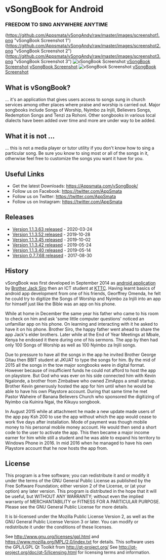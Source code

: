 # vSongBook for Android
### FREEDOM TO SING ANYWHERE ANYTIME

(https://github.com/Appsmata/vSongAndy/raw/master/images/screenshot1.png "vSongBook Screenshot 1")(https://github.com/Appsmata/vSongAndy/raw/master/images/screenshot2.png "vSongBook Screenshot 2")(https://github.com/Appsmata/vSongAndy/raw/master/images/screenshot3.png "vSongBook Screenshot 3")
![vSongBook Screenshot](https://github.com/Appsmata/vSongAndy/raw/master/images/screenshot4.png "vSongBook Screenshot 4") [vSongBook Screenshot](https://github.com/Appsmata/vSongAndy/raw/master/images/screenshot5.png "vSongBook Screenshot 5") [vSongBook Screenshot](https://github.com/Appsmata/vSongAndy/raw/master/images/screenshot6.png "vSongBook Screenshot 6")
![vSongBook Screenshot](https://github.com/Appsmata/vSongAndy/raw/master/images/screenshot7.png "vSongBook Screenshot 7") [vSongBook Screenshot](https://github.com/Appsmata/vSongAndy/raw/master/images/screenshot8.png "vSongBook Screenshot 8")

## What is vSongBook?
 ... it's an application that gives users access to songs sung in church services among other places where praise and worship is carried out. Major songbooks include Songs of Worship, Nyimbo za Injili, Believers Songs, Redemption Songs and Tenzi za Rohoni. Other songbooks in various local dialects have been added over time and more are under way to be added.

## What it is not ...
... this is not a media player or tutor utility if you don't know how to sing a particular song. Be sure you know to sing most or all of the songs in it, otherwise feel free to customize the songs you want it have for you.


## Useful Links

* Get the latest Downloads: https://Appsmata.com/vSongBook/
* Follow us on Facebook: https://twitter.com/AppSmata
* Follow us on Twitter: https://twitter.com/AppSmata
* Follow us on Instagram: https://twitter.com/AppSmata

## Releases

* [Version 1.1.3.63 released](https://github.com/Appsmata/vSongAndy/releases/tag/v1.1.3.63) - 2020-03-24
* [Version 1.1.3.52 released](https://github.com/Appsmata/vSongAndy/releases/tag/v1.1.3.52) - 2019-10-28
* [Version 1.1.3.45 released](https://github.com/Appsmata/vSongAndy/releases/tag/v1.1.3.45) - 2019-10-02
* [Version 1.1.3.42 released](https://github.com/Appsmata/vSongAndy/releases/tag/v1.1.3.42) - 2019-05-24
* [Version 1.1.3.40 released](https://github.com/Appsmata/vSongAndy/releases/tag/v1.1.3.40) - 2019-05-14
* [Version 0.7.7.68 released](https://github.com/Appsmata/vSongAndy/releases/tag/v0.7.7.683) - 2017-08-30

## History

vSongBook was first developed in September 2014 as [android application](https://appsmata.com/vsongbook) by [Brother Jack Siro](https://github.com/jacksiroke) then an ICT student at [KTTC](https://kttc.ac.ke). Having learnt basics of android app development from one of his friends, Georffrey Omenda, he felt he could try to digitize the Songs of Worship and Nyimbo za Injili into an app for himself just like the Bible was an app on his phone.

While at home in December the same year his father who came to his room to check on him and ask 'some little computer questions' noticed an unfamiliar app on his phone. On learning and interacting with it he asked to have it on his phone. Brother Siro, the happy father went ahead to share the app Jack's elder brothers. Later while at the End of Year Meetings at Mbale, Kenya he endosed it there during one of his sermons. The app by then had only 100 Songs of Worship as well as 100 Nyimbo za Injili songs.

Due to pressure to have all the songs in the app he invited Brother George Gitau then BBIT student at JKUAT to type the songs for him. By the mid of 2015 all the songs in the tow major songbooks were in digital format. However because of insufficient funds he could not afford to host the app on playstore. But God who was ever on his side connected him with Kevin Ngalonde, a brother from Zimbabwe who owned ZimApps a small startup. Brother Kevin generously hosted the app for him until when he would be able to have his own Playstore account. During that same time he met Pastor Waheire of Banana Believers Church who sponsored the digitizing of Nyimbo cia Kuinira Ngai, the Kikuyu songbook.

In August 2015 while at attachment he made a new update made users of the app pay Ksh 200 to use the app without which the app would cease to work five days after installation. Mode of payment was though mobile money to his personal mobile money account. He would then send a short code to the user to activate the app. This then became a major income earner for him while still a student and he was able to expand his territory to Windows Phone in 2016. In mid 2016 when he managed to have his own Playstore account that he now hosts the app from.

## License

This program is a free software; you can redistribute it and or modify it under the terms of the GNU General Public License as published by the Free Software Foundation; either version 2 of the License, or (at your option) any later version. This program is distributed in the hope that it will be useful, but WITHOUT ANY WARRANTY; without even the implied warranty of MERCHANTABILITY or FITNESS FOR A PARTICULAR PURPOSE. Please see the GNU General Public License for more details.

It is bi-licensed under the Mozilla Public License Version 2, as well as the GNU General Public License Version 3 or later. You can modify or redistribute it under the conditions of these licenses.

See http://www.gnu.org/licenses/gpl.html and https://www.mozilla.org/MPL/2.0/index.txt for details. 
This software uses the GPL/LGPL Qt Toolkit from http://qt-project.org/ 
See http://qt-project.org/doc/qt-5/licensing.html for licensing terms and information.

